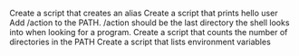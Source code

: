 Create a script that creates an alias
Create a script that prints hello user
Add /action to the PATH. /action should be the last directory the shell looks into when looking for a program.
Create a script that counts the number of directories in the PATH
Create a script that lists environment variables
